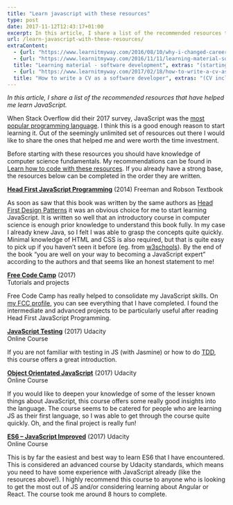 ```yaml
---
title: "Learn javascript with these resources"
type: post
date: 2017-11-12T12:43:17+01:00
excerpt: In this article, I share a list of the recommended resources that have helped me learn JavaScript.
url: /learn-javascript-with-these-resources/
extraContent:
  - {url: "https://www.learnitmyway.com/2016/08/10/why-i-changed-careers/", title: "Why I changed careers"}
  - {url: "https://www.learnitmyway.com/2016/11/11/learning-material-software-development/", 
  title: "Learning material - software development", extras: "(starting with Intro to CS)"}
  - {url: "https://www.learnitmyway.com/2017/02/18/how-to-write-a-cv-as-a-software-developer/", 
  title: "How to write a CV as a software developer", extras: "(CV included)"}
---
```

_In this article, I share a list of the recommended resources that have helped me learn JavaScript._

<!--more-->

When Stack Overflow did their 2017 survey, JavaScript was the <a href="https://insights.stackoverflow.com/survey/2017#most-popular-technologies" 
target="_blank" rel="noopener">most popular programming language</a>. I think this is a good enough reason 
to start learning it. Out of the seemingly unlimited set of resources out there 
I would like to share the ones that helped me and were worth the time investment.

Before starting with these resources you should have knowledge of computer science fundamentals. 
My recommendations can be found in 
<a href="https://www.learnitmyway.com/2017/06/04/learn-how-to-code-with-these-resources/" target="_blank" 
rel="noopener">Learn how to code with these resources</a>. If you already have a strong base, the resources
below can be completed in the order they are written.

**<a href="http://www.wickedlysmart.com/hfjs/" target="_blank" 
rel="noopener">Head First JavaScript Programming</a>** (2014) Freeman and Robson
Textbook

As soon as saw that this book was written by the same authors as 
<a href="http://www.wickedlysmart.com/head-first-design-patterns/" target="_blank" rel="noopener 
noreferrer">Head First Design Patterns</a> it was an obvious choice for me to start learning JavaScript. 
It is written so well that an introductory course in computer science is enough prior knowledge to understand 
this book fully. In my case I already knew Java, so I felt I was able to grasp the concepts quite quickly. 
Minimal knowledge of HTML and CSS is also required, 
but that is quite easy to pick up if you haven&#8217;t seen it before 
(eg. from <a href="https://www.w3schools.com/html/default.asp" target="_blank" rel="noopener">w3schools</a>). 
By the end of the book &#8220;you are well on your way to becoming a JavaScript expert&#8221; 
according to the authors and that seems like an honest statement to me!

**<a href="https://www.freecodecamp.com" target="_blank" rel="noopener">Free Code Camp</a>** (2017)  
Tutorials and projects

Free Code Camp has really helped to consolidate my JavaScript skills. 
On <a href="https://www.freecodecamp.org/developerdavo" target="_blank" rel="noopener">my FCC profile</a>, 
you can see everything that I have completed. I found the intermediate and advanced projects 
to be particularly useful after reading Head First JavaScript Programming.

**<a href="https://www.udacity.com/course/javascript-testing--ud549" target="_blank" 
rel="noopener">JavaScript Testing</a>** (2017) Udacity  
Online Course

If you are not familiar with testing in JS (with Jasmine) or how to do 
<a href="https://en.wikipedia.org/wiki/Test-driven_development" target="_blank" rel="noopener">TDD</a>, 
this course offers a great introduction.

**<a href="https://www.udacity.com/course/object-oriented-javascript--ud015" target="_blank" 
rel="noopener">Object Orientated JavaScript</a>** (2017) Udacity  
Online Course

If you would like to deepen your knowledge of some of the lesser known things about JavaScript, this course 
offers some really good insights into the language. The course seems to be catered for people who are learning
JS as their first language, so I was able to get through the course quite quickly. 
Oh, and the final project is really fun!

**<a href="https://www.udacity.com/course/es6-javascript-improved--ud356" target="_blank" rel="noopener">
ES6 &#8211; JavaScript Improved</a>** (2017) Udacity  
Online Course

This is by far the easiest and best way to learn ES6 that I have encountered. 
This is considered an advanced course by Udacity standards, 
which means you need to have some experience with JavaScript already (like the resources above!).
I highly recommend this course to anyone who is looking to get the most out of JS and/or considering 
learning about Angular or React. The course took me around 8 hours to complete.



